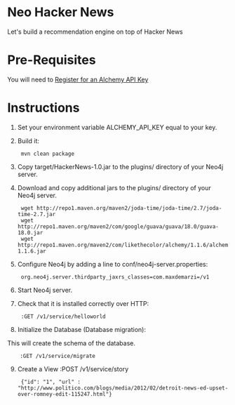 Neo Hacker News
===============

Let's build a recommendation engine on top of Hacker News


# Pre-Requisites

You will need to [Register for an Alchemy API Key](http://www.alchemyapi.com/api/register.html)

# Instructions

1. Set your environment variable ALCHEMY_API_KEY equal to your key.

2. Build it:

        mvn clean package

3. Copy target/HackerNews-1.0.jar to the plugins/ directory of your Neo4j server.

4. Download and copy additional jars to the plugins/ directory of your Neo4j server.

        wget http://repo1.maven.org/maven2/joda-time/joda-time/2.7/joda-time-2.7.jar
        wget http://repo1.maven.org/maven2/com/google/guava/guava/18.0/guava-18.0.jar
        wget http://repo1.maven.org/maven2/com/likethecolor/alchemy/1.1.6/alchemy-1.1.6.jar

5. Configure Neo4j by adding a line to conf/neo4j-server.properties:

        org.neo4j.server.thirdparty_jaxrs_classes=com.maxdemarzi=/v1

6. Start Neo4j server.

7. Check that it is installed correctly over HTTP:

        :GET /v1/service/helloworld
        
8. Initialize the Database (Database migration):

This will create the schema of the database.

        :GET /v1/service/migrate

9. Create a View :POST /v1/service/story 

        {"id": "1", "url" : "http://www.politico.com/blogs/media/2012/02/detroit-news-ed-upset-over-romney-edit-115247.html"}        
        